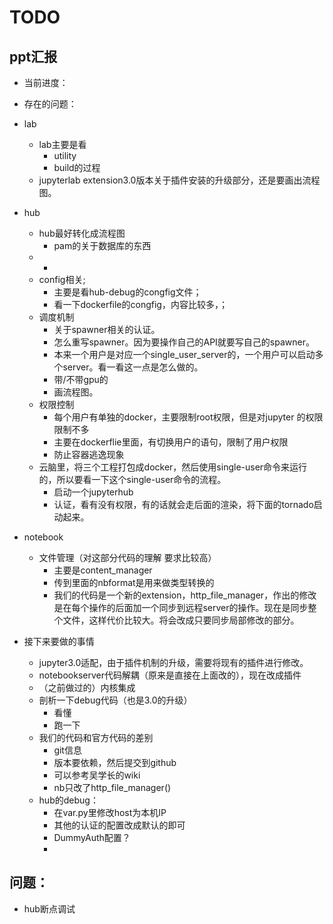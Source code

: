 # TODO

## ppt汇报

- 当前进度：
- 存在的问题：
- lab
  - lab主要是看
    - utility
    - build的过程
  - jupyterlab extension3.0版本关于插件安装的升级部分，还是要画出流程图。
- hub
  - hub最好转化成流程图
    - pam的关于数据库的东西
  - - 
  - config相关;
    - 主要是看hub-debug的congfig文件；
    - 看一下dockerfile的congfig，内容比较多，；
  - 调度机制
    - 关于spawner相关的认证。
    - 怎么重写spawner。因为要操作自己的API就要写自己的spawner。
    - 本来一个用户是对应一个single_user_server的，一个用户可以启动多个server。看一看这一点是怎么做的。
    - 带/不带gpu的
    - 画流程图。
  - 权限控制
    - 每个用户有单独的docker，主要限制root权限，但是对jupyter 的权限限制不多
    - 主要在dockerflie里面，有切换用户的语句，限制了用户权限
    - 防止容器逃逸现象
  - 云脑里，将三个工程打包成docker，然后使用single-user命令来运行的，所以要看一下这个single-user命令的流程。
    - 启动一个jupyterhub
    - 认证，看有没有权限，有的话就会走后面的渲染，将下面的tornado启动起来。
- notebook
  - 文件管理（对这部分代码的理解 要求比较高）
    - 主要是content_manager
    - 传到里面的nbformat是用来做类型转换的
    - 我们的代码是一个新的extension，http_file_manager，作出的修改是在每个操作的后面加一个同步到远程server的操作。现在是同步整个文件，这样代价比较大。将会改成只要同步局部修改的部分。



- 接下来要做的事情
  - jupyter3.0适配，由于插件机制的升级，需要将现有的插件进行修改。
  - notebookserver代码解耦（原来是直接在上面改的），现在改成插件
  - （之前做过的）内核集成
  - 剖析一下debug代码（也是3.0的升级）
    - 看懂
    - 跑一下
  - 我们的代码和官方代码的差别
    - git信息
    - 版本要依赖，然后提交到github
    - 可以参考吴学长的wiki
    - nb只改了http_file_manager()
  - hub的debug：
    - 在var.py里修改host为本机IP
    - 其他的认证的配置改成默认的即可
    - DummyAuth配置？
    - 

## 问题：

- hub断点调试